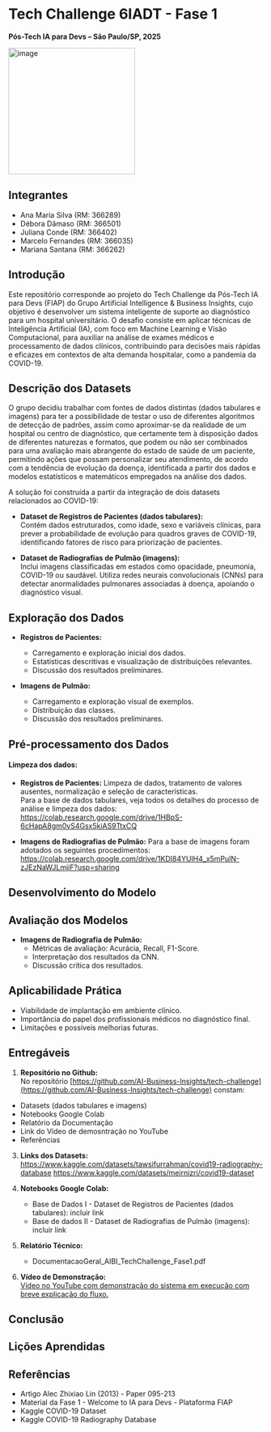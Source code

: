 # Tech Challenge 6IADT - Fase 1

**Pós-Tech IA para Devs – São Paulo/SP, 2025**

<img width="250" height="250" alt="image" src="https://github.com/user-attachments/assets/0c4a8d95-caa5-4346-a438-98651fb208f6" />

## Integrantes

- Ana Maria Silva (RM: 366289)
- Débora Dâmaso (RM: 366501)
- Juliana Conde (RM: 366402)
- Marcelo Fernandes (RM: 366035)
- Mariana Santana (RM: 366262)

## Introdução

Este repositório corresponde ao projeto do Tech Challenge da Pós-Tech IA para Devs (FIAP) do Grupo Artificial Intelligence & Business Insights, cujo objetivo é desenvolver um sistema inteligente de suporte ao diagnóstico para um hospital universitário. O desafio consiste em aplicar técnicas de Inteligência Artificial (IA), com foco em Machine Learning e Visão Computacional, para auxiliar na análise de exames médicos e processamento de dados clínicos, contribuindo para decisões mais rápidas e eficazes em contextos de alta demanda hospitalar, como a pandemia da COVID-19.

## Descrição dos Datasets

O grupo decidiu trabalhar com fontes de dados distintas (dados tabulares e imagens) para ter a possibilidade de testar o uso de diferentes algoritmos de detecção de padrões, assim como aproximar-se da realidade de um hospital ou centro de diagnóstico, que certamente tem à disposição dados de diferentes naturezas e formatos, que podem ou não ser combinados para uma avaliação mais abrangente do estado de saúde de um paciente, permitindo ações que possam personalizar seu atendimento, de acordo com a tendência de evolução da doença, identificada a partir dos dados e modelos estatísticos e matemáticos empregados na análise dos dados.

A solução foi construída a partir da integração de dois datasets relacionados ao COVID-19:

- **Dataset de Registros de Pacientes (dados tabulares):**  
  Contém dados estruturados, como idade, sexo e variáveis clínicas, para prever a probabilidade de evolução para quadros graves de COVID-19, identificando fatores de risco para priorização de pacientes.

- **Dataset de Radiografias de Pulmão (imagens):**  
  Inclui imagens classificadas em estados como opacidade, pneumonia, COVID-19 ou saudável. Utiliza redes neurais convolucionais (CNNs) para detectar anormalidades pulmonares associadas à doença, apoiando o diagnóstico visual.

## Exploração dos Dados

- **Registros de Pacientes:**
  - Carregamento e exploração inicial dos dados.
  - Estatísticas descritivas e visualização de distribuições relevantes.
  - Discussão dos resultados preliminares.

- **Imagens de Pulmão:**
  - Carregamento e exploração visual de exemplos.
  - Distribuição das classes.
  - Discussão dos resultados preliminares.

## Pré-processamento dos Dados

#### **Limpeza dos dados:**

- **Registros de Pacientes:**
  Limpeza de dados, tratamento de valores ausentes, normalização e seleção de características.<br>
  Para a base de dados tabulares, veja todos os detalhes do processo de análise e limpeza dos dados:<br>
  https://colab.research.google.com/drive/1HBpS-6cHapA8gm0yS4Gsx5kiAS9TtxCQ<br>

- **Imagens de Radiografias de Pulmão:**
 Para a base de imagens foram adotados os seguintes procedimentos: <br>
 https://colab.research.google.com/drive/1KDI84YUlH4_x5mPulN-zJEzNaWJLmjiF?usp=sharing<br>

## Desenvolvimento do Modelo

## Avaliação dos Modelos

- **Imagens de Radiografia de Pulmão:**
  - Métricas de avaliação: Acurácia, Recall, F1-Score.
  - Interpretação dos resultados da CNN.
  - Discussão crítica dos resultados.

## Aplicabilidade Prática

- Viabilidade de implantação em ambiente clínico.
- Importância do papel dos profissionais médicos no diagnóstico final.
- Limitações e possíveis melhorias futuras.

## Entregáveis

1. **Repositório no Github:**  
  No repositório [https://github.com/AI-Business-Insights/tech-challenge](https://github.com/AI-Business-Insights/tech-challenge) constam:
  - Datasets (dados tabulares e imagens)
  - Notebooks Google Colab
  - Relatório da Documentação
  - Link do Vídeo de demosntração no YouTube
  - Referências

3. **Links dos Datasets:**  
    https://www.kaggle.com/datasets/tawsifurrahman/covid19-radiography-database
    https://www.kaggle.com/datasets/meirnizri/covid19-dataset

4. **Notebooks Google Colab:**  
   - Base de Dados I - Dataset de Registros de Pacientes (dados tabulares): incluir link
   - Base de dados II - Dataset de Radiografias de Pulmão (imagens): incluir link

5. **Relatório Técnico:**  
   - DocumentacaoGeral_AIBI_TechChallenge_Fase1.pdf

6. **Vídeo de Demonstração:**  
   [Vídeo no YouTube com demonstração do sistema em execução com breve explicação do fluxo.](https://www.youtube.com/playlist?list=PL1zapSlcAQTfqfXpcY-upK14391b0Z5Nw)

## Conclusão

## Lições Aprendidas

## Referências

- Artigo Alec Zhixiao Lin (2013) - Paper 095-213
- Material da Fase 1 - Welcome to IA para Devs - Plataforma FIAP
- Kaggle COVID-19 Dataset
- Kaggle COVID-19 Radiography Database
